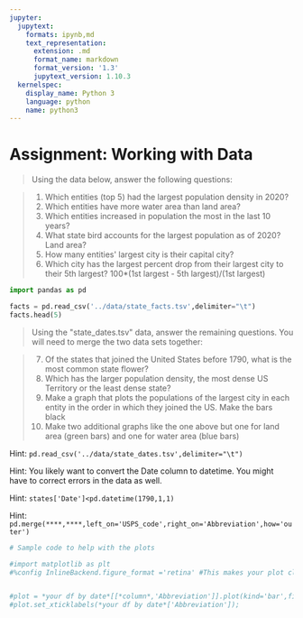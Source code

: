```yaml
---
jupyter:
  jupytext:
    formats: ipynb,md
    text_representation:
      extension: .md
      format_name: markdown
      format_version: '1.3'
      jupytext_version: 1.10.3
  kernelspec:
    display_name: Python 3
    language: python
    name: python3
---
```


# Assignment: Working with Data


>Using the data below, answer the following questions:

>1) Which entities (top 5) had the largest population density in 2020?
>2) Which entities have more water area than land area?
>3) Which entities increased in population the most in the last 10 years?
>4) What state bird accounts for the largest population as of 2020? Land area?
>5) How many entities' largest city is their capital city?
>6) Which city has the largest percent drop from their largest city to their 5th largest? 100*(1st largest - 5th largest)/(1st largest)

```python
import pandas as pd
```

```python
facts = pd.read_csv('../data/state_facts.tsv',delimiter="\t")
facts.head(5)
```

>Using the "state_dates.tsv" data, answer the remaining questions. You will need to merge the two data sets together:

>7) Of the states that joined the United States before 1790, what is the most common state flower?
>8) Which has the larger population density, the most dense US Territory or the least dense state?
>9) Make a graph that plots the populations of the largest city in each entity in the order in which they joined the US. Make the bars black
>10) Make two additional graphs like the one above but one for land area (green bars) and one for water area (blue bars)


Hint: `pd.read_csv('../data/state_dates.tsv',delimiter="\t")`

Hint: You likely want to convert the Date column to datetime. You might have to correct errors in the data as well.

Hint: `states['Date']<pd.datetime(1790,1,1)`

Hint: `pd.merge(****,****,left_on='USPS_code',right_on='Abbreviation',how='outer')`

```python
# Sample code to help with the plots

#import matplotlib as plt
#%config InlineBackend.figure_format ='retina' #This makes your plot clearer


#plot = *your df by date*[[*column*,'Abbreviation']].plot(kind='bar',figsize=(10,4))
#plot.set_xticklabels(*your df by date*['Abbreviation']);
```

```python

```
